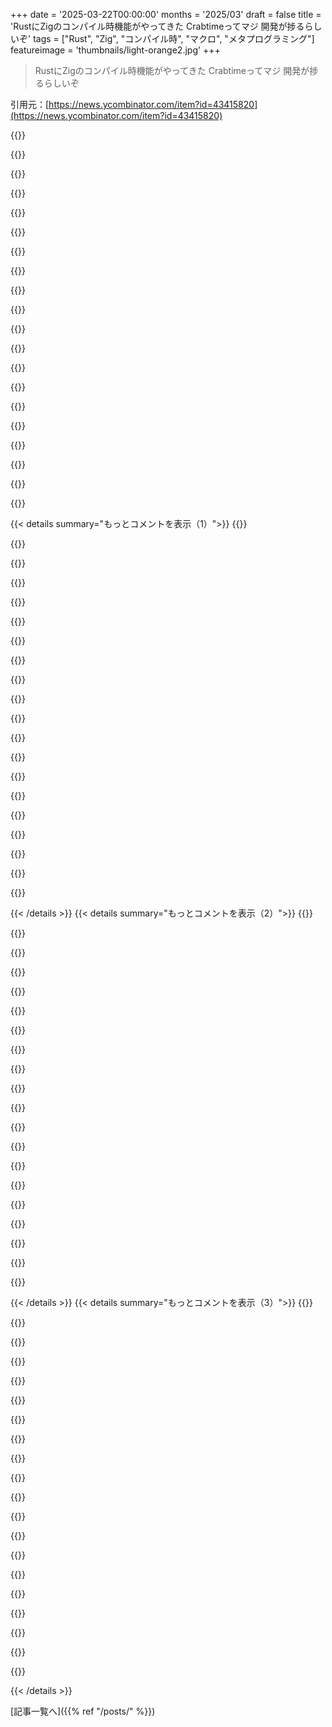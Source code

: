 +++
date = '2025-03-22T00:00:00'
months = '2025/03'
draft = false
title = 'RustにZigのコンパイル時機能がやってきた Crabtimeってマジ 開発が捗るらしいぞ'
tags = ["Rust", "Zig", "コンパイル時", "マクロ", "メタプログラミング"]
featureimage = 'thumbnails/light-orange2.jpg'
+++

> RustにZigのコンパイル時機能がやってきた Crabtimeってマジ 開発が捗るらしいぞ

引用元：[https://news.ycombinator.com/item?id=43415820](https://news.ycombinator.com/item?id=43415820)

{{<matomeQuote body="ロゴめっちゃいいね！Rustのマクロを簡単にするのは素晴らしいと思うよ。ユーザーとしては、proc macroが別のcrateを必要とするのが特にめんどいんだよね。Crabtimeはそれを解決してくれるみたいでいいね。でも、Zigのcomptimeの類似物ってより、コンパイル時のevalの強化版って感じかな。Zigとの大きな違いは型情報へのアクセスだと思う。ZigではできるけどRustではできないからね。残念ながらRustでそれが実現するのはまだ先になりそう。compile time reflectionがあれば、もっとcomptimeっぽくなるんじゃないかな。" userName="weinzierl" createdAt="2025-03-22T06:38:32" color="">}}

{{<matomeQuote body="＞ZigのcomptimeとRustのマクロの大きな違いは型情報へのアクセスだと思う”ってあるけど、他にも違いはあるよ。まず、comptime関数は構文マクロじゃないから、すごく扱いやすいしデバッグしやすいんだ。強力なリフレクションを備えた、部分的に型付けされた言語で実行される通常の関数みたいなもんかな。comptimeは他の言語機能を冗長にするから、言語全体がシンプルになるってのがユニークな点だと思う。つまり、シンプルだけど強力な機能があれば、他のいくつかの機能が要らなくなるんだよね。Zigはとてもシンプルな言語なのに、他の複雑な言語と同じくらいの表現力を持ってるってこと。それをローレベルで実現してるのが革命的なんだよね。comptimeを複雑な言語に追加しても、その最大のメリットは得られないと思うな。" userName="pron" createdAt="2025-03-22T13:24:04" color="#ff5733">}}

{{<matomeQuote body="細かいことだけど、JavaScriptはシンプルじゃないよ。個人的には、一般的に使われてる言語の中で一番複雑なセマンティクスを持ってると思う。" userName="GrantMoyer" createdAt="2025-03-22T15:30:12" color="">}}

{{<matomeQuote body="型の自動変換とか’with’とかの変な部分以外で例を挙げられる？JavaScriptの子孫で後方互換性のないやつを作って整理しようと思ってるんだけど、問題点について聞きたいな。" userName="Lerc" createdAt="2025-03-22T17:17:35" color="">}}

{{<matomeQuote body="ぱっと思いつくのは…<br>・undefinedとnullがある<br>・変数の宣言方法が3つある<br>・typeof vs instanceof<br>・for in vs for of<br>・`this`の挙動<br>・引数の数が間違った関数を呼び出した時の挙動<br>まだまだ色々あると思う。" userName="GrantMoyer" createdAt="2025-03-22T17:46:14" color="">}}

{{<matomeQuote body="＞扱いやすいってことだけど、Zigのcomptimeの方がマクロよりもエラーを見つけやすい例ってある？<br>＞他の言語機能を冗長にするってことだけど、IDEとかユーザーは一般的なイディオムを意識する必要があるよね？それなら、コンパイラで実装されてるかcomptimeで実装されてるかって、そんなに重要？" userName="creata" createdAt="2025-03-22T14:00:17" color="">}}

{{<matomeQuote body="comptimeが冗長にする他の言語機能の例ってなんかある？" userName="forks" createdAt="2025-03-22T13:31:30" color="">}}

{{<matomeQuote body="例えばジェネリックシステムはcomptimeの上に構築されてるんだ。ジェネリックな構造体は、型を引数として受け取って構造体を返す関数みたいなもん。<br><br>fn Vec(comptime T: anytype) {<br>  return struct {<br><br>     // ...<br>  }<br>}<br><br>第一級のジェネリック型パラメータの構文がある方がいいと思うけど、これはOPの主張を示してる。" userName="dhruvrajvanshi" createdAt="2025-03-22T13:50:03" color="#ff5c5c">}}

{{<matomeQuote body="C++のテンプレートとちょっと構文が違うだけに見える…" userName="Wumpnot" createdAt="2025-03-22T16:18:49" color="">}}

{{<matomeQuote body="いや、ちょっと違うよ。C++ではできないような、あらゆるレベルのデータ型の複雑なものを渡せるんだ（comptimeで有効なものに限るけど）。<br><br>fn MyType(T: type, comptime tag: [] u8, comptime count: usize) type {<br>  const capitalized = some_module.capitalize(tag);<br>  return struct{<br>    fn name() []const u8 {<br>      return capitalized;<br>    }<br>    array: [count]T,<br>  };<br>}<br><br>みたいな。" userName="throwawaymaths" createdAt="2025-03-22T18:00:32" color="#45d325">}}

{{<matomeQuote body="その例はC++のconstevalとテンプレートで簡単に再現できそうじゃん？ちょっとした構文の違いを除けば、基本的には同じって感じ。" userName="Wumpnot" createdAt="2025-03-22T20:03:17" color="">}}

{{<matomeQuote body="C++のconstevalとテンプレートじゃ絶対に無理だよ。C++はリフレクションのサポートが必要だし、10年後には実現するかもしれないけど、現状じゃ不可能。それに、議論のポイントはC++でできるかどうかじゃなくて、Zigの一つの機能が、C++のconsteval、テンプレート、SFINAE、type traitsといった多くの機能を包含してるってこと。バラバラな機能が微妙に違う動きをするんじゃなくて、一つの機能で全部統一できるってわけ。" userName="Maxatar" createdAt="2025-03-22T22:16:40" color="#ff33a1">}}

{{<matomeQuote body="一般論としてはその通りだけど、C++26でリフレクションの中核部分が導入される予定だよ。それでこれが実現できるかは詳しくないけどね。Rustは…10年後かもね。" userName="steveklabnik" createdAt="2025-03-22T22:36:25" color="">}}

{{<matomeQuote body="crates.ioには色々リフレクションのクレートがあるのは知ってるでしょ？" userName="pcwalton" createdAt="2025-03-23T00:14:32" color="">}}

{{<matomeQuote body="reflectクレートがもっと進んで欲しかったな。言語サポートが重要だと思ってるけど、色々あって時間がかかりそう。残念。" userName="steveklabnik" createdAt="2025-03-23T03:06:40" color="">}}

{{<matomeQuote body="ジェネリクス、インターフェース/traits/コンセプト、マクロ、条件付きコンパイル、const関数/constexpr。C++やRustでは4つか5つの異なる機能だけど、全部comptimeっていう単純な構成要素で表現できるんだ。" userName="pron" createdAt="2025-03-22T14:39:04" color="#ff5733">}}

{{<matomeQuote body="comptimeでジェネリクスの型チェックとか型推論をどうやるの？[1]で提起されてる問題全部に対応できるの？comptimeがジェネリクスのシステムを完全に再現できるなんて、明らかに嘘じゃん。<br>[1]: https://typesanitizer.com/blog/zig-generics.html" userName="pcwalton" createdAt="2025-03-22T16:41:21" color="#45d325">}}

{{<matomeQuote body="これは問題というより違いって感じかな。根本的な問題として提示されてるものも、実は小さいものが多いと思う。例えばZigが`fn foo (comptime T : type, ...){typecheck(T); ...}`じゃなくて、`fn foo (comptime T : typecheck(T), ...){ ... }`みたいな構文を導入したら、ジェネリクスじゃなくてテンプレートって言う？この変更が価値があるかどうかはまだわからないけど、もしそうなら後からでもできるし。この記事のほとんどの”問題”はIDEサポートの問題だと思う。C++のテンプレートよりコンパイルエラーがわかりやすいって認めてるし（もっとわかりやすいと思う）。<br>Zigの選択が常に優れてるとは思わないけど、ジェネリクス、マクロ、条件付きコンパイル、constexprが必要な場合に、特に魅力的なトレードオフを実現してると思う。Javaみたいな言語では不要だし、Zigスタイルのcomptimeはそこまで言語を単純化しない。C++やAdaの最大の欠点は言語の複雑さだと思う人にとって、Zigは革命的な一歩だよ。これだけシンプルで表現力豊かな低レベル言語はなかったんじゃないかな。" userName="pron" createdAt="2025-03-22T18:44:57" color="#38d3d3">}}

{{<matomeQuote body="このスレッドの多くの返信が「今はXができないけど、ZigはXを追加できる」って言うのが面白いね。Zigが”今できること”に基づいた議論が見たい。Rustには同じように甘くないのに、Zigはそんなに若い言語じゃないし。PL界隈では、まだ実現してないことを約束するって評判があるよね（例えば、高階関数の存在下でスタックオーバーフローを静的に検出するとか、無理だと思う）。" userName="pcwalton" createdAt="2025-03-23T00:10:45" color="#ff5733">}}

{{<matomeQuote body="＞それは僕の主張じゃないよ。<br>＞Rustに同じように甘くしないのは、Rustの美学的な問題は複雑な機能が多すぎることだから、どうやって甘くすればいいかわからない。機能を追加するのと削除するのには非対称性があるけど、僕がZigに与えてる美学的な”ポイント”は、追加”できる”機能じゃなくて、まだ重要だと示されてない機能を”持ってない”ことに対してだよ。<br>どんな言語の機能も、何らかの肯定的な価値を追加するために追加されたのは明らかだと思う。でも、全ての機能は言語を複雑にするっていうマイナスの価値も持っていて、全体としてはその言語で書かれるプログラムが少なくなるかもしれない。重要なのは、機能の価値と複雑さのバランスを取ること。Rustの美学を好む人でも、Zigのパワー/シンプルさのバランスへの斬新なアプローチは、近年プログラミング言語設計で見られなかったものだと認めるはず。" userName="pron" createdAt="2025-03-23T03:01:41" color="#45d325">}}

{{< details summary="もっとコメントを表示（1）">}}
{{<matomeQuote body="ZigでSendみたいなtraitってどう表現するんだろ？<br>https://doc.rust-lang.org/std/marker/trait.Send.html<br>スレッドをspawnするときとかに、値が安全に別のスレッドに移動できることを保証するやつ。<br>https://doc.rust-lang.org/std/thread/fn.spawn.html" userName="kobebrookskC3" createdAt="2025-03-22T16:05:25" color="">}}

{{<matomeQuote body="それが必要なら、proof checkerとかが必要になるんじゃない？" userName="throwawaymaths" createdAt="2025-03-22T18:22:45" color="">}}

{{<matomeQuote body="Rustが提供してるやつみたいな？<br>Zigはmemory safeじゃないから無理だよね。" userName="pcwalton" createdAt="2025-03-23T00:15:00" color="">}}

{{<matomeQuote body="こういうプロジェクトは見たことない？<br>https://github.com/ityonemo/clr<br>色々出てきてるよね。なぜかZigの人がRustのものを欲しがって、Rustの人がZigのものを欲しがるんだよね。" userName="rc00" createdAt="2025-03-23T00:30:52" color="">}}

{{<matomeQuote body="そういうプロジェクトは見たことあるよ。でも、Zigが今できることに基づいた議論が見たいんだよね。将来的にできることじゃなくて。昔、C++の人もISO C++ Core Guidelinesでmemory safetyを約束してたけど、今は聞かないよね。C++のままじゃ無理だってわかったから。" userName="pcwalton" createdAt="2025-03-23T03:58:10" color="">}}

{{<matomeQuote body="Rust Nightlyから出る予定だったものの約束はどうなったの？<br>Zigに関しては、1.0になるのが遅すぎるからまだ早いって言う人がいるよね。機能開発はもう終わったって言うの？何が言いたいの？" userName="rc00" createdAt="2025-03-23T04:11:03" color="">}}

{{<matomeQuote body="C++のmetaprogrammingの進化ってマジですごいと思う。<br>C++98の時はtemplateのハックだったけど、C++23ではかなり使いやすくなったし、compile time reflectionでさらに良くなる。<br>Rust macrosみたいに別の言語を学ぶ必要もないし、3rd party crates (syn)に頼る必要もないし。" userName="pjmlp" createdAt="2025-03-22T09:09:57" color="#ff33a1">}}

{{<matomeQuote body="C++のtemplate metaprogrammingって、今でもC++の中の別の言語じゃない？<br>syntaxとかlogicとか、普通のC++と全然違うじゃん。" userName="msk-lywenn" createdAt="2025-03-22T09:18:46" color="">}}

{{<matomeQuote body="Zigってどうやってmacrosの前にtypeをresolveするんだ？<br>評価順序がマジでヤバい気がするんだけど。<br>どういう仕組みなの？<br>macrosのlayerが複数あるの？<br>levelを宣言する必要があるの？<br>どうやってmacrosでtypeを定義したり、変数のtypeを宣言したりするの？<br>そのtypeを別のmacrosで使えるの？" userName="nukem222" createdAt="2025-03-22T06:57:09" color="">}}

{{<matomeQuote body="Zigにはmacrosはなくて、comptimeに実行できるfunctionがあるんだよ。<br>typeを返すfunctionを作って、別のfunctionから呼べる。<br>宣言は最初に使われた時にしか解析されないし、comptimeに呼ばれたfunctionはその引数に基づいてmemo化される。<br>評価順序はマジでシンプルで予測可能。" userName="pfg_" createdAt="2025-03-22T07:05:13" color="#ff5c5c">}}

{{<matomeQuote body="補足だけど、Rustにもコンパイル時に実行できる関数があるよ。それはconst fnって呼ばれてて、標準で使えるんだ。crateは要らない。Rustそのもので、マクロみたいに別の構文じゃないんだ。<br>ただ、Zigのcomptimeの完全な代わりにはならないかな。ある意味、Zigより制限が多いし、良いか悪いかは別として、Zigより高い目標を持ってる。<br>const fnはコンパイル時か実行時に動く必要があって、常に同じ結果を出す必要があるんだ。これは結構大変で、コンパイル環境と実行環境が違うクロスコンパイルだと特にね。<br>副作用も禁止だから、Rustのconst fnは純粋関数って言われてるよ。" userName="weinzierl" createdAt="2025-03-22T07:44:51" color="#45d325">}}

{{<matomeQuote body="Rustにはコンパイル時の環境変数があって、const fnで解析できるんだ。コンパイル時にRustのコードを試したり設定したりするのに便利だから、もっと活用されるべきだね。" userName="kzrdude" createdAt="2025-03-22T09:50:40" color="">}}

{{<matomeQuote body="RustがC++からconstexpr関数をコピーしたのはよくわからないな。constexpr関数はコンパイル時に実行される”かもしれない”だけだし。<br>C++は結局constevalとconstinitを追加することになったんだ。これらは本当にコンパイル時専用だよ。" userName="IshKebab" createdAt="2025-03-22T10:21:47" color="">}}

{{<matomeQuote body="Rustでは、浮動小数点数がコンパイル時と実行時で完全に同じになるとは限らないよ。" userName="tyilo" createdAt="2025-03-22T10:55:49" color="">}}

{{<matomeQuote body="そこまで悪くはないよ。違いはNaNの表現（符号とペイロードのビット）が安定しているとは限らないってことだけ。NaNの特定の表現に頼ってないなら、const fnでの浮動小数点演算は同じだし、違いが見られたらRustコンパイラのバグってことになる。" userName="kibwen" createdAt="2025-03-22T12:42:53" color="">}}

{{<matomeQuote body="コンパイルするシステムと実行するシステムで精度が違う場合はどうなるの？ 例えば、64bitシステムでコンパイルして、FPアクセラレータ付きの32bit組み込みとか、softfloatの16bitシステムをターゲットにする場合とか。" userName="throwawaymaths" createdAt="2025-03-22T18:26:14" color="">}}

{{<matomeQuote body="もしRustにZigのcomptime機能があるなら、このcrateは何？ どう違うの？ 何を追加するの？" userName="johnisgood" createdAt="2025-03-22T10:02:08" color="">}}

{{<matomeQuote body="RustにはZigのcomptime機能はないよ。Rustのconst fnは普通の関数で、コンパイル時に実行できる”だけ”。これは単なる最適化で、ランタイムでも実行できる必要があから、特別な機能はないんだ。<br>Zigのcomptime関数はコンパイル時”だけ”に実行されるから、特別なことができるんだ。特に、型を操作するとかね。ランタイムで実行する必要がある関数ではできないことだよ。" userName="IshKebab" createdAt="2025-03-22T10:25:22" color="#785bff">}}

{{<matomeQuote body="Zigのcomptimeはマクロじゃなくて、ステージングプログラミングだよ。" userName="deredede" createdAt="2025-03-22T07:07:44" color="">}}

{{<matomeQuote body="Zigのcomptimeは、C++のテンプレートを改良したものだね。C++のテンプレートと同じような問題もあるけど。関数がcomptimeかどうかは、comptimeに入れてみて初めてわかるんだ。<br>＞https://typesanitizer.com/blog/zig-generics.html" userName="Ygg2" createdAt="2025-03-22T07:55:40" color="">}}


{{< /details >}}
{{< details summary="もっとコメントを表示（2）">}}
{{<matomeQuote body="このライブラリ試してみたけど、マジで使いやすかったよ。前にbenchmark関数を生成するdeclarative macroを書いたんだけど、マジ苦行だったし、変更を加えるのも不安だったんだよね。でもcrabtime使ったら、マジ快適になった。ほとんどRustコード書くだけだし、めっちゃ見やすいしカスタマイズしやすいんだよね。例えば、新しいモジュール追加するたびに名前渡す必要なくなったし。paste!{}とcrabtime::output!{}の中身見比べたらわかると思うけど、Rustコードで文字列作って{{ str }}でポン置きできるのがマジでかい。paste!{}の方は、マジでどうやったか覚えてないけど、動くまで試行錯誤してたわ。years_and_daysのループも、declarative macroの`($($year:ident {$($day:ident),+ $(,)?}),+ $(,)?)`より、crabtimeの`for (year, day) in years_and_days`の方が読みやすいし。crabtimeマジ最高。前まではRustのメタプログラミングとか避けてたけど、これからは状況次第で全然ありだわ。" userName="nindalf" createdAt="2025-03-22T09:25:46" color="#ff5c5c">}}

{{<matomeQuote body="こういう感謝の言葉ってマジ良いよね。感謝の気持ちだけじゃなくて、共同作業のクリエイティブな過程が垣間見えるし。<br>全角の＞以下の方々の貢献に心から感謝します。<br>全角の＞timonv – このクレートの素晴らしい名前を発見し提案してくれたことに感謝します。<br>全角の＞Polanas – テスト、設計、そしてプロジェクトを大幅に改善する洞察力に富んだフィードバックという貴重な支援に感謝します。<br>全角の＞あなたのサポートと貢献は、このクレートをより良くするために重要な役割を果たしました—ありがとうございます!”" userName="stared" createdAt="2025-03-22T11:37:09" color="#ff33a1">}}

{{<matomeQuote body="最初、eval_macroにそっくりじゃんって思ったけど、名前が変わっただけみたいだね。新しい名前マジ良いね。おめでとう!" userName="mplanchard" createdAt="2025-03-22T14:31:37" color="">}}

{{<matomeQuote body="マジすごい。誰か使ったことある人いる? フィードバックとかあれば聞きたいな。既存のマクロより全然良さそうに見える。" userName="vlovich123" createdAt="2025-03-22T06:39:10" color="">}}

{{<matomeQuote body="作者が数週間前に前のバージョンを発表して、2日前にこの新しいバージョンを発表したみたい。だからまだユーザーは少ないかもね。declarative macroをcrabtimeで置き換えたけど、declarative macroは自分が書いたはずなのに、どう動いてるか全然わかんなかった。crabtimeにしたら、理解できてメンテできるようになった。crabtimeマジ最高。以前はRustのメタプログラミングとか避けてたけど、これからは状況次第で全然ありだわ。" userName="nindalf" createdAt="2025-03-22T08:01:02" color="#785bff">}}

{{<matomeQuote body="マジ neatだけど、Zigのcomptimeと同じではないと思うな。Zigの動的な挙動はないし、コンパイル時のリフレクションもないし。RustはZigのcomptimeみたいな動的な特性は持てないし、ZigもRustのコンパイル時の保証は絶対に得られない。動的なケーキを同時にコンパイル時に食べることはできないんだよね。理論的には可能だけど、言語を大幅に変える必要があると思う。" userName="Ygg2" createdAt="2025-03-22T09:06:57" color="">}}

{{<matomeQuote body="使ったことないけど、マジ良さそうだし役に立ちそう。でもZigのcomptimeとは全然違うと思う。" userName="weinzierl" createdAt="2025-03-22T06:48:13" color="">}}

{{<matomeQuote body="これマジ良さそう。昨日macro_rulesでコードを簡潔にしようとしたんだけど、macro_rulesじゃ無理だったから全部書いたんだよね。proc macrosはできるだけ避けてる。たくさん書いたことあるけど嫌い。synとかquoteとかproc_macros2とかの依存関係が増えてコンパイル時間が長くなるし。依存関係が増えないか確認してみよう。" userName="norman784" createdAt="2025-03-22T09:09:43" color="">}}

{{<matomeQuote body="proc-macro2、syn、quote、toml、rustc_versionに依存してるみたい。最初の3つは複雑なprocedural macrosなら当然だよね。Tomlとrustc_versionはCargoの設定用みたいで、悪影響はなさそう。transitive dependenciesはunicode-ident（proc-macro2から）、serde、serde_spanned、toml_datetime（tomlから）、semver（rustc_versionから）みたい。" userName="lifthrasiir" createdAt="2025-03-22T09:16:52" color="#45d325">}}

{{<matomeQuote body="最高に素晴らしい!" userName="jpgvm" createdAt="2025-03-22T10:15:43" color="">}}

{{<matomeQuote body="それってまさに「blursed」って言葉のためにあるようなもんじゃん。" userName="Sharlin" createdAt="2025-03-22T12:23:51" color="">}}

{{<matomeQuote body="それ、もっと頻繁に使わなきゃ…" userName="airstrike" createdAt="2025-03-22T13:18:19" color="">}}

{{<matomeQuote body="これクールだけど、プロジェクトのコンパイル時間にどう影響するんだろ？同じ引数でマクロを何度も呼び出す場合のキャッシュについて書いてあるけど、生成されたプロジェクトの作成、コンパイル、実行にかかるおおよその時間があると嬉しいな。" userName="dymk" createdAt="2025-03-22T17:07:14" color="#785bff">}}

{{<matomeQuote body="Rustのマクロの問題は、コンピューターへのフルアクセス権があるってことだよね。これって文字通り、悪用を招いてるようなもんじゃん。Rustがもっと普及したら、この脆弱性を利用した攻撃が出てくると思う。" userName="codedokode" createdAt="2025-03-22T19:10:49" color="#ff5733">}}

{{<matomeQuote body="`make myfile.mk` -> pwned<br>マジそれなー。めっちゃ思うわー。でも、ビルドスクリプトがある環境ならどこでもコンピューターぶっ壊せるよね。できる限り暗号化するしかないけど、ソフトウェアエンジニアリングってセキュリティ的に超危険な仕事だよね。" userName="jkelleyrtp" createdAt="2025-03-22T19:56:32" color="#ff5c5c">}}

{{<matomeQuote body="もっとヤバいのは、テキストエディタで開くだけで(lspがあるとして)pwnされる可能性があるってこと。Rustだけじゃないけどね。多くのエディタは、知らないリポジトリを開くときはダウングレードモードで起動すると思う。" userName="zamalek" createdAt="2025-03-23T03:58:26" color="#ff33a1">}}

{{<matomeQuote body="さらにヤバいのは、敵対的なgitリポジトリのチェックアウトでディレクトリに移動するだけでも、シェルがgit情報(どのブランチにいるかなど)を表示する場合、任意のコードが実行される可能性があるってこと。" userName="kibwen" createdAt="2025-03-23T16:42:50" color="#ff5733">}}

{{<matomeQuote body="他の言語にはこれに対するセキュリティモデルってあるの？どんな言語でも、任意のコードをビルドすれば何かしら実行されると思ってた。<br>OpenBSDのpledge syscallみたいなのをコンパイラで使うと便利かも。システム上の何にアクセスできるかをプロセスレベルで制御できるから。" userName="hypeatei" createdAt="2025-03-22T21:20:08" color="#ff5c5c">}}

{{<matomeQuote body="Cマクロとgccはコンパイル中に任意のコードを実行することはできないよ。" userName="codedokode" createdAt="2025-03-22T22:36:18" color="">}}

{{<matomeQuote body="Cの標準は相変わらず融通が利くね。<br>＞https://feross.org/gcc-ownage/<br>＞“gccをハックする方法が書いてあるよ”" userName="fulafel" createdAt="2025-03-23T07:19:35" color="#ff5733">}}


{{< /details >}}
{{< details summary="もっとコメントを表示（3）">}}
{{<matomeQuote body="実際、Cのビルドシステムは全部そうしてるよね。" userName="kibwen" createdAt="2025-03-23T16:45:23" color="">}}

{{<matomeQuote body="wasmでマクロをサンドボックス化するランタイムはもうあるよ。https://github.com/dtolnay/watt" userName="cmrx64" createdAt="2025-03-22T19:13:49" color="">}}

{{<matomeQuote body="つまり、セキュリティを最初から用意するんじゃなくて、webブラウザ言語にコンパイルしたり、設定ファイルをいじったりするハックが必要ってこと？<br>でも、役に立つことを教えてくれてありがとう。" userName="codedokode" createdAt="2025-03-22T19:28:33" color="">}}

{{<matomeQuote body="これはデモンストレーションだよ。wasmは“言語”というよりポータブルなISAでしょ。段階的に構築するのは当然じゃない？<br>https://internals.rust-lang.org/t/pre-rfc-sandboxed-determin...<br>" userName="cmrx64" createdAt="2025-03-22T20:17:05" color="#38d3d3">}}

{{<matomeQuote body="Procマクロはそうだけど、宣言的マクロは違うよ。" userName="treyd" createdAt="2025-03-23T04:59:14" color="">}}

{{<matomeQuote body="このページ以外に例ってある？理解に苦しんでるんだよね。<br>今メタプログラミングに興味があって、Vec3 SIMDタイプを構築してるところ。f32::Vec3x8とかf64::Vec3x16とか、似たようなバリアントをたくさん管理する必要があるんだ。これって従来の<br>マクロ、手続き型マクロ、または“code gen”（コードの文字列操作だと思う）で処理できる？Crabtimeを代わりに使える？使うべき？" userName="the__alchemist" createdAt="2025-03-22T12:57:57" color="">}}

{{<matomeQuote body="正直、crates.ioのページよりこの長いドキュメントの方が参考になると思うよ。<br>https://docs.rs/crabtime/latest/crabtime/<br>＞ This could be handled using traditional macros, procedural macros, or something called “code gen”, which I think is string manipulation of code. Could I use crabtime to do this instead? Should I?<br>＞できるみたいだよ。Crabtimeは手続き型マクロと“code gen”の両方に対応してるみたい。" userName="CGamesPlay" createdAt="2025-03-22T13:41:36" color="#ff33a1">}}

{{<matomeQuote body="単純にコードをコピペするだけなら、一番簡単な従来の<br>マクロから始めるのがいいかも。どんな方法を選んでも、コードは読みにくくなると思うけどね（IDEに“生成されたコードを表示”ボタンが欲しいよね）。" userName="codedokode" createdAt="2025-03-22T19:31:50" color="">}}

{{<matomeQuote body="実は、まさに君が求めてることをするコマンドがあるんだ。「expand macro」だよ。Crabtimeも同じような機能があるって言ってるね。" userName="conaclos" createdAt="2025-03-22T22:01:01" color="#ff33a1">}}

{{<matomeQuote body="こっちのリンクの方がいいかもね。<br>https://docs.rs/crabtime/1.1.1/crabtime/" userName="KolmogorovComp" createdAt="2025-03-22T14:54:05" color="">}}

{{<matomeQuote body="マクロってコード全体をgrepしにくくならない？Semantic grepで解決できそうだけど、マクロのユースケースって聞いたことないな。" userName="jgalt212" createdAt="2025-03-22T14:29:44" color="">}}

{{<matomeQuote body="だからマクロで新しいstruct作るの基本避けてるんだよね。エラーライブラリのsnafuが個人的に嫌いな理由もそれ。定義へのジャンプとかコード検索ができなくなるのはマジ勘弁。proc macroでメソッド追加するくらいならまだマシだけど、定義が隠された型を使うのはマジ無理。" userName="mplanchard" createdAt="2025-03-22T14:43:13" color="">}}

{{<matomeQuote body="Snafuはrust-analyzerの定義ジャンプは少なくとも問題ないよ（参照ジャンプは確かに壊れるけど）。" userName="Nullabillity" createdAt="2025-03-22T18:38:53" color="">}}

{{<matomeQuote body="問題はマクロじゃなくて、識別子の連結でしょ。CSSプリプロセッサでよくあるやつ。<br>.user {<br>  &--profile { color: red; }<br>}<br>みたいな。<br>こうなると、user--profileってCSSクラスを探すのが不可能になる。SASSとかは人気だけどね。フロントエンド開発者には期待してないから別にいいけど。識別子を壊さなければ検索できるはず。でもIDEの補完とかは無理かもね。" userName="codedokode" createdAt="2025-03-22T19:36:44" color="#45d325">}}

{{<matomeQuote body="＞問題はマクロじゃなくて、識別子の連結でしょ。”<br>それも問題だよね。MySQLCursorDict Classとかも。コード全体で全てのテーブルのカラム名をgrepしないといけなくなる。" userName="jgalt212" createdAt="2025-03-22T20:10:32" color="">}}

{{<matomeQuote body="普通のサブルーチン呼ぶより？" userName="loeg" createdAt="2025-03-22T14:45:33" color="">}}

{{<matomeQuote body="crabtimeのreadmeのコード例がgrepしにくい例だよね。例えば`Position1`ってのを見つけて、定義場所を知りたいとするじゃん？でも`enum Position1`なんてないんだよね。識別子が連結されてるから。IDEの機能も使えない。定義にジャンプできないとか。" userName="dymk" createdAt="2025-03-22T16:54:47" color="#ff5733">}}

{{<matomeQuote body="マジで理解できないんだけど、comptimeって何がいいの？マクロはわかるけど、crabtimeって何が改善されるの？proc macrosの代わりに普通のRustコードを書けるってこと？" userName="cchance" createdAt="2025-03-22T20:41:28" color="">}}

{{<matomeQuote body="Zigのcomptimeとは全然違うよ。" userName="jedisct1" createdAt="2025-03-22T18:54:20" color="">}}

{{<matomeQuote body="いやいや、これ全然Zigのコンパイル時計算じゃないって。Zigのコンパイル時計算はマジで別次元ですごいんだから。" userName="cyber1" createdAt="2025-03-22T18:52:11" color="#785bff">}}


{{< /details >}}


[記事一覧へ]({{% ref "/posts/" %}})
